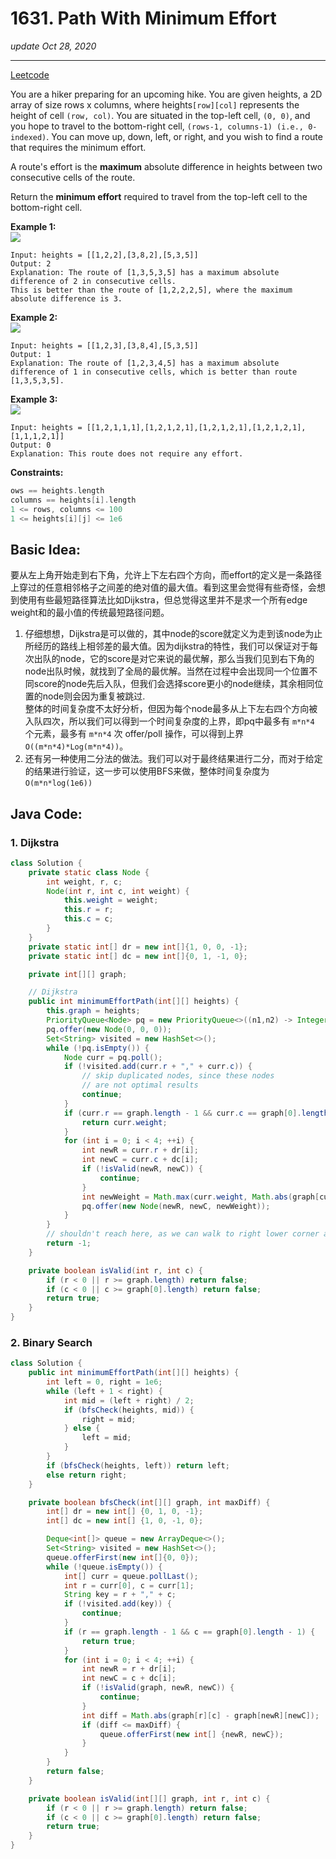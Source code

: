 # 1631. Path With Minimum Effort
_update Oct 28, 2020_

---
[Leetcode](https://leetcode.com/problems/path-with-minimum-effort/)

You are a hiker preparing for an upcoming hike. You are given heights, a 2D array of size rows x columns, where heights`[row][col]` represents the height of cell `(row, col)`. You are situated in the top-left cell, `(0, 0)`, and you hope to travel to the bottom-right cell, `(rows-1, columns-1) (i.e., 0-indexed)`. You can move up, down, left, or right, and you wish to find a route that requires the minimum effort.

A route's effort is the **maximum** absolute difference in heights between two consecutive cells of the route.

Return the **minimum effort** required to travel from the top-left cell to the bottom-right cell.

**Example 1:**<br>
![](https://assets.leetcode.com/uploads/2020/10/04/ex1.png)
```
Input: heights = [[1,2,2],[3,8,2],[5,3,5]]
Output: 2
Explanation: The route of [1,3,5,3,5] has a maximum absolute difference of 2 in consecutive cells.
This is better than the route of [1,2,2,2,5], where the maximum absolute difference is 3.
```

**Example 2:**<br>
![](https://assets.leetcode.com/uploads/2020/10/04/ex2.png)
```
Input: heights = [[1,2,3],[3,8,4],[5,3,5]]
Output: 1
Explanation: The route of [1,2,3,4,5] has a maximum absolute difference of 1 in consecutive cells, which is better than route [1,3,5,3,5].
```

**Example 3:**<br>
![](https://assets.leetcode.com/uploads/2020/10/04/ex3.png)
```
Input: heights = [[1,2,1,1,1],[1,2,1,2,1],[1,2,1,2,1],[1,2,1,2,1],[1,1,1,2,1]]
Output: 0
Explanation: This route does not require any effort.
```

**Constraints:**
```c
ows == heights.length
columns == heights[i].length
1 <= rows, columns <= 100
1 <= heights[i][j] <= 1e6
```

## Basic Idea:
要从左上角开始走到右下角，允许上下左右四个方向，而effort的定义是一条路径上穿过的任意相邻格子之间差的绝对值的最大值。看到这里会觉得有些奇怪，会想到使用有些最短路径算法比如Dijkstra，但总觉得这里并不是求一个所有edge weight和的最小值的传统最短路径问题。

1. 仔细想想，Dijkstra是可以做的，其中node的score就定义为走到该node为止所经历的路线上相邻差的最大值。因为dijkstra的特性，我们可以保证对于每次出队的node，它的score是对它来说的最优解，那么当我们见到右下角的node出队时候，就找到了全局的最优解。当然在过程中会出现同一个位置不同score的node先后入队，但我们会选择score更小的node继续，其余相同位置的node则会因为重复被跳过.<br>
整体的时间复杂度不太好分析，但因为每个node最多从上下左右四个方向被入队四次，所以我们可以得到一个时间复杂度的上界，即pq中最多有 `m*n*4` 个元素，最多有 `m*n*4` 次 offer/poll 操作，可以得到上界 `O((m*n*4)*Log(m*n*4))`。
2. 还有另一种使用二分法的做法。我们可以对于最终结果进行二分，而对于给定的结果进行验证，这一步可以使用BFS来做，整体时间复杂度为 `O(m*n*log(1e6))`

## Java Code:
### 1. Dijkstra
```java
class Solution {
    private static class Node {
        int weight, r, c;
        Node(int r, int c, int weight) {
            this.weight = weight;
            this.r = r;
            this.c = c;
        }
    }
    private static int[] dr = new int[]{1, 0, 0, -1};
    private static int[] dc = new int[]{0, 1, -1, 0};

    private int[][] graph;

    // Dijkstra
    public int minimumEffortPath(int[][] heights) {
        this.graph = heights;
        PriorityQueue<Node> pq = new PriorityQueue<>((n1,n2) -> Integer.compare(n1.weight, n2.weight));
        pq.offer(new Node(0, 0, 0));
        Set<String> visited = new HashSet<>();
        while (!pq.isEmpty()) {
            Node curr = pq.poll();
            if (!visited.add(curr.r + "," + curr.c)) {
                // skip duplicated nodes, since these nodes
                // are not optimal results
                continue;
            }
            if (curr.r == graph.length - 1 && curr.c == graph[0].length - 1) {
                return curr.weight;
            }
            for (int i = 0; i < 4; ++i) {
                int newR = curr.r + dr[i];
                int newC = curr.c + dc[i];
                if (!isValid(newR, newC)) {
                    continue;
                }
                int newWeight = Math.max(curr.weight, Math.abs(graph[curr.r][curr.c] - graph[newR][newC]));
                pq.offer(new Node(newR, newC, newWeight));
            }
        }
        // shouldn't reach here, as we can walk to right lower corner anyway
        return -1;
    }

    private boolean isValid(int r, int c) {
        if (r < 0 || r >= graph.length) return false;
        if (c < 0 || c >= graph[0].length) return false;
        return true;
    }
}
```

### 2. Binary Search
```java
class Solution {
    public int minimumEffortPath(int[][] heights) {
        int left = 0, right = 1e6;
        while (left + 1 < right) {
            int mid = (left + right) / 2;
            if (bfsCheck(heights, mid)) {
                right = mid;
            } else {
                left = mid;
            }
        }
        if (bfsCheck(heights, left)) return left;
        else return right;
    }

    private boolean bfsCheck(int[][] graph, int maxDiff) {
        int[] dr = new int[] {0, 1, 0, -1};
        int[] dc = new int[] {1, 0, -1, 0};

        Deque<int[]> queue = new ArrayDeque<>();
        Set<String> visited = new HashSet<>();
        queue.offerFirst(new int[]{0, 0});
        while (!queue.isEmpty()) {
            int[] curr = queue.pollLast();
            int r = curr[0], c = curr[1];
            String key = r + "," + c;
            if (!visited.add(key)) {
                continue;
            }
            if (r == graph.length - 1 && c == graph[0].length - 1) {
                return true;
            }
            for (int i = 0; i < 4; ++i) {
                int newR = r + dr[i];
                int newC = c + dc[i];
                if (!isValid(graph, newR, newC)) {
                    continue;
                }
                int diff = Math.abs(graph[r][c] - graph[newR][newC]);
                if (diff <= maxDiff) {
                    queue.offerFirst(new int[] {newR, newC});
                }
            }
        }
        return false;
    }

    private boolean isValid(int[][] graph, int r, int c) {
        if (r < 0 || r >= graph.length) return false;
        if (c < 0 || c >= graph[0].length) return false;
        return true;
    }
}
```
